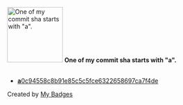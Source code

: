 <img src="https://my-badges.github.io/my-badges/a-commit.png" alt="One of my commit sha starts with &quot;a&quot;." title="One of my commit sha starts with &quot;a&quot;." width="128">
<strong>One of my commit sha starts with &quot;a&quot;.</strong>
<br><br>

- <a href="https://github.com/man250001/Online-Banking/commit/a0c94558c8b91e85c5c5fce6322658697ca7f4de"><strong>a</strong>0c94558c8b91e85c5c5fce6322658697ca7f4de</a>


Created by <a href="https://github.com/my-badges/my-badges">My Badges</a>